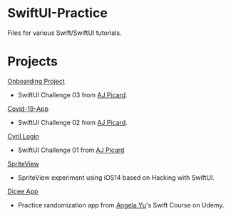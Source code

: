 # SwiftUI-Practice

Files for various Swift/SwiftUI tutorials.


# Projects

[Onboarding Project](https://github.com/RichKummer/SwiftUI-Practice/tree/master/Onboarding-Project)
* SwiftUI Challenge 03 from [AJ Picard](https://youtu.be/brUrG0JsBgw).

[Covid-19-App](https://github.com/RichKummer/SwiftUI-Practice/tree/master/Covid-19-App)
* SwiftUI Challenge 02 from [AJ Picard](https://youtu.be/tJrkUWFxLxU).

[Cyril Login](https://github.com/RichKummer/SwiftUI-Practice/tree/master/Cyril%20Login)
* SwiftUI Challenge 01 from [AJ Picard](https://youtu.be/htkEykBZikU)

[SpriteView](https://github.com/RichKummer/SwiftUI-Practice/tree/master/SpriteView)
* SpriteView experiment using iOS14 based on Hacking with SwiftUI.

[Dicee App](https://github.com/RichKummer/SwiftUI-Practice/tree/master/Dicee)
* Practice randomization app from [Angela Yu](https://www.udemy.com/course/ios-13-app-development-bootcamp/)'s Swift Course on Udemy.
